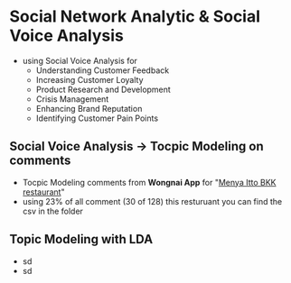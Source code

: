 # Social Network Analytic & Social Voice Analysis
- using Social Voice Analysis for
    - Understanding Customer Feedback
    - Increasing Customer Loyalty
    - Product Research and Development
    - Crisis Management
    - Enhancing Brand Reputation
    - Identifying Customer Pain Points
 
## Social Voice Analysis -> Tocpic Modeling on comments 
- Tocpic Modeling comments from **Wongnai App** for "[Menya Itto BKK restaurant](https://www.wongnai.com/reviews/d49f17da2f68482a986fdead326c1e28?ref=ct)"
- using 23% of all comment (30 of 128) this resturuant you can find the csv in the folder
  
## Topic Modeling with LDA
- sd
- sd
